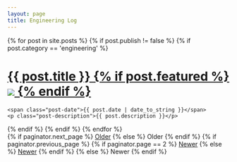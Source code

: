 ```yaml
---
layout: page
title: Engineering Log
---
```


<div class="posts">
  {% for post in site.posts %}
   {% if post.publish != false %}
   {% if post.category == 'engineering' %}
  <div class="post">
    <h1 class="post-title">
      <a href="{{ site.baseurl }}{{ post.url }}">
        {{ post.title }}
        {% if post.featured %}
        <img class="portrait" src="{{ site.baseurl}}{{post.featured}}" />
        {% endif %}
      </a>
    </h1>

    <span class="post-date">{{ post.date | date_to_string }}</span>
    <p class="post-description">{{ post.description }}</p>

    
  </div>
 <div class="sep"></div>
  {% endif %}
  {% endif %}
  {% endfor %}
</div>

<div class="pagination">
  {% if paginator.next_page %}
    <a class="pagination-item older" href="{{ site.baseurl }}/page{{paginator.next_page}}">Older</a>
  {% else %}
    <span class="pagination-item older">Older</span>
  {% endif %}
  {% if paginator.previous_page %}
    {% if paginator.page == 2 %}
      <a class="pagination-item newer" href="{{ site.baseurl }}/">Newer</a>
    {% else %}
      <a class="pagination-item newer" href="{{ site.baseurl }}/page{{paginator.previous_page}}">Newer</a>
    {% endif %}
  {% else %}
    <span class="pagination-item newer">Newer</span>
  {% endif %}
</div>